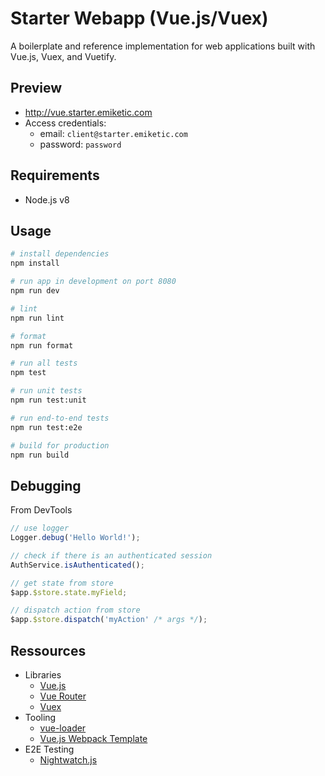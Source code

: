 # Starter Webapp (Vue.js/Vuex)

A boilerplate and reference implementation for web applications built with Vue.js, Vuex, and Vuetify.

## Preview

- http://vue.starter.emiketic.com
- Access credentials:
  - email: `client@starter.emiketic.com`
  - password: `password`

## Requirements

- Node.js v8

## Usage

```sh
# install dependencies
npm install

# run app in development on port 8080
npm run dev

# lint
npm run lint

# format
npm run format

# run all tests
npm test

# run unit tests
npm run test:unit

# run end-to-end tests
npm run test:e2e

# build for production
npm run build
```

## Debugging

From DevTools

```javascript
// use logger
Logger.debug('Hello World!');

// check if there is an authenticated session
AuthService.isAuthenticated();

// get state from store
$app.$store.state.myField;

// dispatch action from store
$app.$store.dispatch('myAction' /* args */);
```

## Ressources

- Libraries
  - [Vue.js](https://vuejs.org/v2/guide/)
  - [Vue Router](https://router.vuejs.org/en/)
  - [Vuex](https://vuex.vuejs.org/en/)
- Tooling
  - [vue-loader](http://vuejs.github.io/vue-loader)
  - [Vue.js Webpack Template](http://vuejs-templates.github.io/webpack/)
- E2E Testing
  - [Nightwatch.js](http://nightwatchjs.org/)
